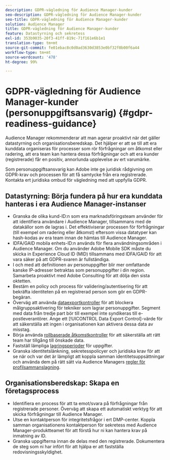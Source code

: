 ```yaml
---
description: GDPR-vägledning för Audience Manager-kunder
seo-description: GDPR-vägledning för Audience Manager-kunder
seo-title: GDPR-vägledning för Audience Manager-kunder
solution: Audience Manager
title: GDPR-vägledning för Audience Manager-kunder
feature: Datastyrning och sekretess
exl-id: 353b9035-20f3-41ff-819c-71f161e6b1e1
translation-type: tm+mt
source-git-commit: fe01ebac8c0d0ad3630d3853e0bf32f0b00f6a44
workflow-type: tm+mt
source-wordcount: '478'
ht-degree: 99%

---
```


# GDPR-vägledning för Audience Manager-kunder (personuppgiftsansvarig) {#gdpr-readiness-guidance}

Audience Manager rekommenderar att man agerar proaktivt när det gäller datastyrning och organisationsberedskap. Det hjälper er att se till att era kunddata organiseras för processer som rör förfrågningar om åtkomst eller radering, att era team kan hantera dessa förfrågningar och att era kunder (registrerade) får en positiv, annorlunda upplevelse av ert varumärke.

Som personuppgiftsansvarig kan Adobe inte ge juridisk rådgivning om GDPR-krav och processen för att få samtycke från era registrerade. Kontakta ert juridiska ombud för vägledning med att uppfylla GDPR.

## Datastyrning: Börja fundera på hur era kunddata hanteras i era Audience Manager-instanser

* Granska de olika kund-ID:n som era marknadsföringsteam använder för att identifiera användare i Audience Manager, tillsammans med de datakällor som de lagras i. Det effektiviserar processen för förfrågningar (till exempel om radering eller åtkomst) eftersom vissa datatyper kan hash-kodas av era team innan de hämtas till Audience Manager.
* IDFA/GAID mobila enhets-ID:n används för flera användningsområden i Audience Manager. Om du använder Adobe Mobile SDK måste du skicka in Experience Cloud ID (MID) tillsammans med IDFA/GAID för att vara säker på att GDPR-svaren är fullständiga.
* I och med att definitionen av personuppgifter blir mer omfattande kanske IP-adresser betraktas som personuppgifter i din region. Samarbeta proaktivt med Adobe Consulting för att dölja den sista oktetten.
* Bestäm en policy och process för validering/autentisering för att bekräfta identiteten på en registrerad person som gör en GDPR-begäran.
* Överväg att använda [dataexportkontroller](../../features/data-export-controls.md) för att blockera målgruppsaktivering för tekniker som lagrar personuppgifter. Segment med data från tredje part bör till exempel inte syndikeras till e-postleverantörer. Ange ett [!UICONTROL Data Export Control]-värde för att säkerställa att ingen i organisationen kan aktivera dessa data av misstag.
* Börja använda [rollbaserade åtkomstkontroller](../../features/administration/administration-overview.md) för att säkerställa att rätt team har tillgång till önskade data.
* Fastställ lämpliga [lagringsperioder](../../faq/faq-privacy.md#data-retention-faq) för uppgifter.
* Granska identitetslänkning, sekretesspolicyer och juridiska krav för att se när och var det är lämpligt att koppla samman identitetsuppsättningar och använda dem på rätt sätt via Audience Managers [regler för profilsammanslagning](../../features/profile-merge-rules/merge-rules-overview.md).

## Organisationsberedskap: Skapa en företagsprocess

* Identifiera en process för att ta emot/svara på förfrågningar från registrerade personer. Överväg att skapa ett automatiskt verktyg för att skicka förfrågningar till Audience Manager.
* Utse en kontaktperson för integritetsfrågor i ert DMP-center. Koppla samman organisationens kontaktperson för sekretess med Audience Manager-produktteamet för att förstå hur ni kan hantera krav på inmatning av ID.
* Granska uppgifterna innan de delas med den registrerade. Dokumentera de steg som ni har infört för att hjälpa er att fastställa redovisningsskyldighet.
